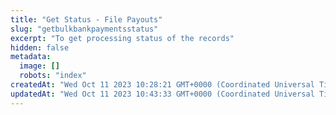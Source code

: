 ```yaml
---
title: "Get Status - File Payouts"
slug: "getbulkbankpaymentsstatus"
excerpt: "To get processing status of the records"
hidden: false
metadata: 
  image: []
  robots: "index"
createdAt: "Wed Oct 11 2023 10:28:21 GMT+0000 (Coordinated Universal Time)"
updatedAt: "Wed Oct 11 2023 10:43:33 GMT+0000 (Coordinated Universal Time)"
---
```

